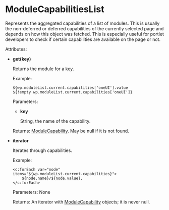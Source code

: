 # ModuleCapabilitiesList

Represents the aggregated capabilities of a list of modules. This is usually the non-deferred or deferred capabilities of the currently selected page and depends on how this object was fetched. This is especially useful for portlet developers to check if certain capabilities are available on the page or not.

Attributes:

-   **get\(key\)**

    Returns the module for a key.

    Example:

    ```
    ${wp.moduleList.current.capabilities['oneUI'].value
    ${!empty wp.moduleList.current.capabilities['oneUI']}
    ```

    Parameters:

    -   **key**

        String, the name of the capability.

    Returns: [ModuleCapability](themeopt_el_bean_mod_cap.md). May be null if it is not found.

-   **iterator**

    Iterates through capabilities.

    Example:

    ```
    <c:forEach var="node" items="${wp.moduleList.current.capabilities}">   
        ${node.name}/${node.value},
    </c:forEach>
    ```

    Parameters: None

    Returns: An iterator with [ModuleCapability](themeopt_el_bean_mod_cap.md) objects; it is never null.


